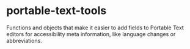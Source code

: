 # portable-text-tools

Functions and objects that make it easier to add fields to Portable Text editors for accessibility meta information, like language changes or abbreviations. 
